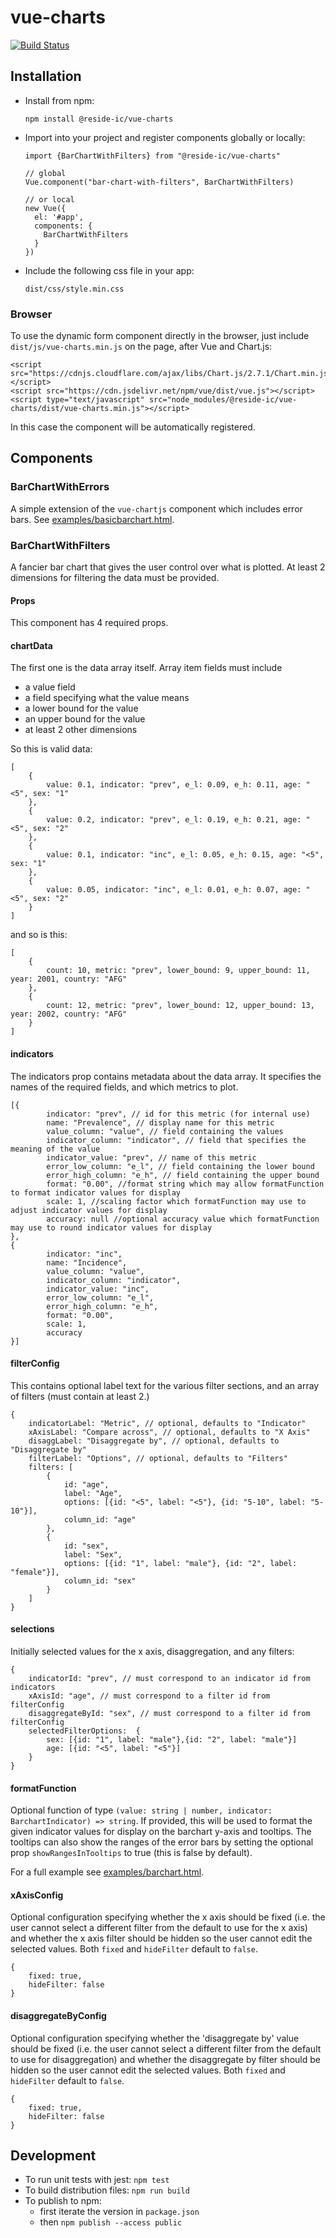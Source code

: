 # vue-charts
[![Build Status](https://travis-ci.com/reside-ic/vue-charts.svg?branch=master)](https://travis-ci.com/reside-ic/vue-charts)

## Installation
* Install from npm:
  ```
  npm install @reside-ic/vue-charts
  ```
* Import into your project and register components globally or locally:
  ```
  import {BarChartWithFilters} from "@reside-ic/vue-charts"
  
  // global
  Vue.component("bar-chart-with-filters", BarChartWithFilters)
  
  // or local
  new Vue({
    el: '#app',
    components: {
      BarChartWithFilters
    }
  })
  
  ```
* Include the following css file in your app: 
  ```
  dist/css/style.min.css
  ```
  
### Browser

To use the dynamic form component directly in the browser, 
just include `dist/js/vue-charts.min.js` on the page, after Vue and Chart.js:

```
<script src="https://cdnjs.cloudflare.com/ajax/libs/Chart.js/2.7.1/Chart.min.js"></script>
<script src="https://cdn.jsdelivr.net/npm/vue/dist/vue.js"></script>
<script type="text/javascript" src="node_modules/@reside-ic/vue-charts/dist/vue-charts.min.js"></script>
```

In this case the component will be automatically registered. 

## Components
### BarChartWithErrors
A simple extension of the `vue-chartjs` component which includes error bars.
See [examples/basicbarchart.html](https://reside-ic.github.io/vue-charts/examples/basicbarchart.html).

### BarChartWithFilters
A fancier bar chart that gives the user control over what is plotted. At least 2 dimensions for filtering the data
must be provided. 

#### Props
This component has 4 required props.
#### chartData
The first one is the data array itself. Array item fields must include
* a value field
* a field specifying what the value means
* a lower bound for the value
* an upper bound for the value
* at least 2 other dimensions

So this is valid data:

```
[
    {
        value: 0.1, indicator: "prev", e_l: 0.09, e_h: 0.11, age: "<5", sex: "1"
    },
    {
        value: 0.2, indicator: "prev", e_l: 0.19, e_h: 0.21, age: "<5", sex: "2"
    },
    {
        value: 0.1, indicator: "inc", e_l: 0.05, e_h: 0.15, age: "<5", sex: "1"
    },
    {
        value: 0.05, indicator: "inc", e_l: 0.01, e_h: 0.07, age: "<5", sex: "2"
    }
]
```

and so is this:
```
[
    {
        count: 10, metric: "prev", lower_bound: 9, upper_bound: 11, year: 2001, country: "AFG"
    },
    {
        count: 12, metric: "prev", lower_bound: 12, upper_bound: 13, year: 2002, country: "AFG"
    }
]
```

#### indicators
The indicators prop contains metadata about the data array. It specifies the names of the 
 required fields, and which metrics to plot.

```
[{
        indicator: "prev", // id for this metric (for internal use)
        name: "Prevalence", // display name for this metric
        value_column: "value", // field containing the values
        indicator_column: "indicator", // field that specifies the meaning of the value
        indicator_value: "prev", // name of this metric
        error_low_column: "e_l", // field containing the lower bound
        error_high_column: "e_h", // field containing the upper bound
        format: "0.00", //format string which may allow formatFunction to format indicator values for display
        scale: 1, //scaling factor which formatFunction may use to adjust indicator values for display
        accuracy: null //optional accuracy value which formatFunction may use to round indicator values for display
},
{
        indicator: "inc",
        name: "Incidence",
        value_column: "value",
        indicator_column: "indicator",
        indicator_value: "inc",
        error_low_column: "e_l",
        error_high_column: "e_h",
        format: "0.00",
        scale: 1,
        accuracy
}]
```

#### filterConfig
This contains optional label text for the various filter sections, and an array of filters (must
contain at least 2.)
```
{
    indicatorLabel: "Metric", // optional, defaults to "Indicator"
    xAxisLabel: "Compare across", // optional, defaults to "X Axis"
    disaggLabel: "Disaggregate by", // optional, defaults to "Disaggregate by"
    filterLabel: "Options", // optional, defaults to "Filters"
    filters: [
        {
            id: "age",
            label: "Age",
            options: [{id: "<5", label: "<5"}, {id: "5-10", label: "5-10"}],
            column_id: "age"
        },
        {
            id: "sex",
            label: "Sex",
            options: [{id: "1", label: "male"}, {id: "2", label: "female"}],
            column_id: "sex"
        }
    ]
}
```

#### selections
Initially selected values for the x axis, disaggregation, and any filters:

```
{   
    indicatorId: "prev", // must correspond to an indicator id from indicators
    xAxisId: "age", // must correspond to a filter id from filterConfig
    disaggregateById: "sex", // must correspond to a filter id from filterConfig
    selectedFilterOptions:  {
        sex: [{id: "1", label: "male"},{id: "2", label: "male"}]
        age: [{id: "<5", label: "<5"}]
    }
}
```


#### formatFunction
Optional function of type `(value: string | number, indicator: BarchartIndicator) => string`. If provided, this will be
used to format the given indicator values for display on the barchart y-axis and tooltips. The tooltips can also show
the ranges of the error bars by setting the optional prop `showRangesInTooltips` to true (this is false by default).

For a full example see [examples/barchart.html](https://reside-ic.github.io/vue-charts/examples/barchart.html).

#### xAxisConfig
Optional configuration specifying whether the x axis should be fixed (i.e. the user cannot select a different filter
from the default to use for the x axis) and whether the x axis filter should be hidden so the user cannot edit the selected
values. Both `fixed` and `hideFilter` default to `false`.
```
{
    fixed: true,
    hideFilter: false
}
```

#### disaggregateByConfig
Optional configuration specifying whether the 'disaggregate by' value should be fixed (i.e. the user cannot select a different filter
from the default to use for disaggregation) and whether the disaggregate by filter should be hidden so the user cannot edit the selected
values. Both `fixed` and `hideFilter` default to `false`.
```
{
    fixed: true,
    hideFilter: false
}
```  


## Development
  * To run unit tests with jest: `npm test`
  * To build distribution files: `npm run build`
  * To publish to npm: 
      * first iterate the version in `package.json`
      * then `npm publish --access public`




